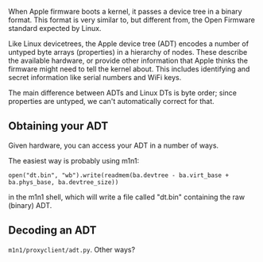 When Apple firmware boots a kernel, it passes a device tree in a binary format. This format is very similar to, but different from, the Open Firmware standard expected by Linux.

Like Linux devicetrees, the Apple device tree (ADT) encodes a number of untyped byte arrays (properties) in a hierarchy of nodes. These describe the available hardware, or provide other information that Apple thinks the firmware might need to tell the kernel about. This includes identifying and secret information like serial numbers and WiFi keys.

The main difference between ADTs and Linux DTs is byte order; since properties are untyped, we can't automatically correct for that.

## Obtaining your ADT

Given hardware, you can access your ADT in a number of ways.

The easiest way is probably using m1n1:

```
open("dt.bin", "wb").write(readmem(ba.devtree - ba.virt_base + ba.phys_base, ba.devtree_size))
```

in the m1n1 shell, which will write a file called "dt.bin" containing the raw (binary) ADT.

## Decoding an ADT

`m1n1/proxyclient/adt.py`. Other ways?
